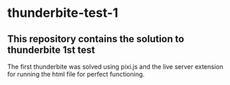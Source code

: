 # thunderbite-test-1

## This repository contains the solution to thunderbite 1st test

The first thunderbite was solved using pixi.js and the live server extension for running the html file for perfect functioning.


